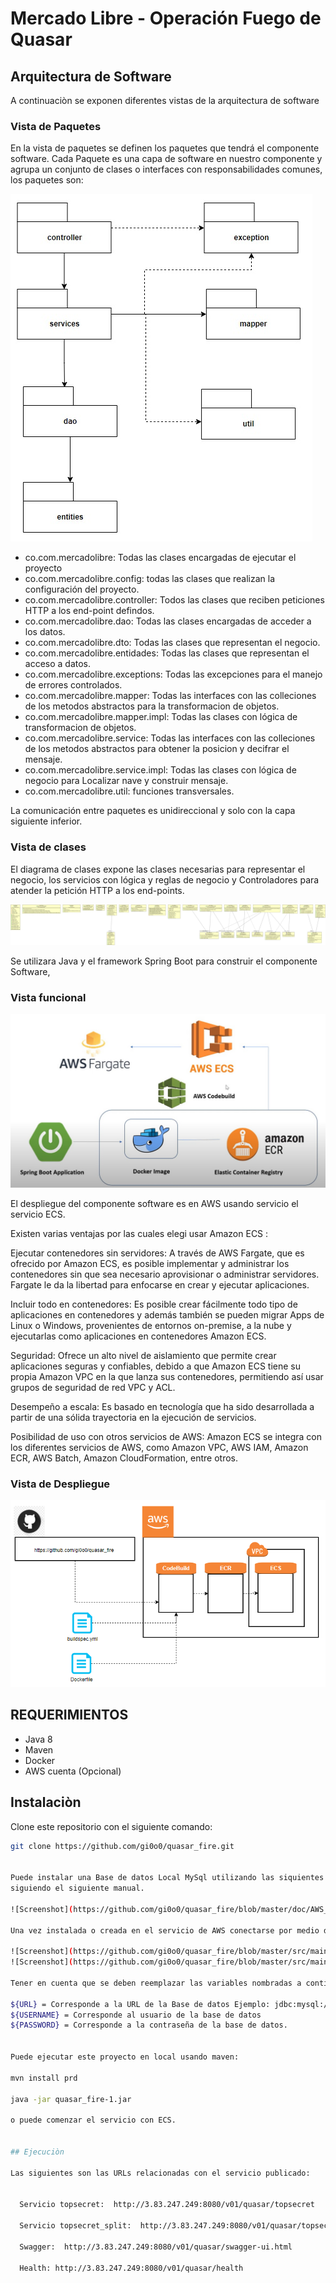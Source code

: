# Mercado Libre - Operación Fuego de Quasar

## Arquitectura de Software

A continuaciòn se exponen diferentes vistas de la arquitectura de software

### Vista de Paquetes

En la vista de paquetes se definen los paquetes que tendrá el componente software. Cada Paquete es una capa de software en nuestro componente y agrupa un conjunto de clases o interfaces con responsabilidades comunes, los paquetes son:

![Screenshot](https://github.com/gi0o0/quasar_fire/blob/master/doc/architecture-PackageView.png?raw=true)

* co.com.mercadolibre: Todas las clases encargadas de ejecutar el proyecto
* co.com.mercadolibre.config: todas las clases que realizan la configuración del proyecto.
* co.com.mercadolibre.controller: Todos las clases que reciben peticiones HTTP a los end-point defindos.
* co.com.mercadolibre.dao: Todas las clases encargadas de acceder a los datos.
* co.com.mercadolibre.dto: Todas las clases que representan el negocio.
* co.com.mercadolibre.entidades: Todas las clases que representan el acceso a datos.
* co.com.mercadolibre.exceptions: Todas las excepciones para el manejo de errores controlados.
* co.com.mercadolibre.mapper: Todas las interfaces con las colleciones de los metodos abstractos para la transformacion de objetos.
* co.com.mercadolibre.mapper.impl: Todas las clases con lógica de transformacion de objetos.
* co.com.mercadolibre.service: Todas las interfaces con las colleciones de los metodos abstractos para obtener la posicion y decifrar el mensaje.
* co.com.mercadolibre.service.impl: Todas las clases con lógica de negocio para Localizar nave y construir mensaje.
* co.com.mercadolibre.util: funciones transversales.

La comunicación entre paquetes es unidireccional y solo con la capa siguiente inferior.

### Vista de clases

El diagrama de clases expone las clases necesarias para representar el negocio, los servicios con lógica y reglas de negocio y Controladores para atender la petición HTTP a los end-points.

![Screenshot](https://github.com/gi0o0/quasar_fire/blob/master/doc/architecture-ClassView.png?raw=true)


Se utilizara Java y el framework Spring Boot para construir el componente Software,

### Vista funcional

![Screenshot](https://github.com/gi0o0/quasar_fire/blob/master/doc/architecture-FunctionView.png?raw=true)

El despliegue del componente software es en AWS usando servicio el servicio ECS.

Existen varias ventajas por las cuales elegi usar Amazon ECS :

Ejecutar contenedores sin servidores: A través de AWS Fargate, que es ofrecido por Amazon ECS, es posible implementar y administrar los contenedores sin que sea necesario aprovisionar o administrar servidores. Fargate le da la libertad para enfocarse en crear y ejecutar aplicaciones.

Incluir todo en contenedores:  Es posible crear fácilmente todo tipo de aplicaciones en contenedores y además también se pueden migrar Apps de Linux o Windows, provenientes de entornos on-premise, a la nube y ejecutarlas como aplicaciones en contenedores Amazon ECS.

Seguridad: Ofrece un alto nivel de aislamiento que permite crear aplicaciones seguras y confiables,  debido a que Amazon ECS tiene su propia Amazon VPC en la que lanza sus contenedores, permitiendo así usar grupos de seguridad de red VPC y ACL.

Desempeño a escala: Es basado en tecnología que ha sido desarrollada a partir de una sólida trayectoria en la ejecución de servicios.

Posibilidad de uso con otros servicios de AWS: Amazon ECS se integra con los diferentes servicios de AWS, como Amazon VPC, AWS IAM, Amazon ECR, AWS Batch, Amazon CloudFormation, entre otros.


### Vista de Despliegue

![Screenshot](https://github.com/gi0o0/quasar_fire/blob/master/doc/architecture-DeployView.png?raw=true)


## REQUERIMIENTOS
- Java 8
- Maven
- Docker
- AWS cuenta (Opcional)

## Instalaciòn

Clone este repositorio con el siguiente comando:

```bash
git clone https://github.com/gi0o0/quasar_fire.git


Puede instalar una Base de datos Local MySql utilizando las siquientes instrucciones. https://dev.mysql.com/doc/refman/8.0/en/linux-installation-yum-repo.html o puede crearla en AWS con el servicio RDS
siguiendo el siguiente manual. 

![Screenshot](https://github.com/gi0o0/quasar_fire/blob/master/doc/AWS_RDS.docx?raw=true)

Una vez instalada o creada en el servicio de AWS conectarse por medio de un cliente de su preferencia y ejecutar los script.

![Screenshot](https://github.com/gi0o0/quasar_fire/blob/master/src/main/resources/sql-scripts/schema.sql?raw=true)
![Screenshot](https://github.com/gi0o0/quasar_fire/blob/master/src/main/resources/sql-scripts/data.sql?raw=true)

Tener en cuenta que se deben reemplazar las variables nombradas a continuacion se deben sustituir en el archivo https://github.com/gi0o0/quasar_fire/blob/master/src/main/resources/application.properties: 

${URL} = Corresponde a la URL de la Base de datos Ejemplo: jdbc:mysql://serviciosnubeqas.c5eqgve9novs.us-east-1.rds.amazonaws.com:3306/AccesoDB?zeroDateTimeBehavior=convertToNull&serverTimezone=America/Bogota&useSSL=false
${USERNAME} = Corresponde al usuario de la base de datos
${PASSWORD} = Corresponde a la contraseña de la base de datos.


Puede ejecutar este proyecto en local usando maven:

mvn install prd

java -jar quasar_fire-1.jar

o puede comenzar el servicio con ECS.


## Ejecuciòn 

Las siguientes son las URLs relacionadas con el servicio publicado:


  Servicio topsecret:  http://3.83.247.249:8080/v01/quasar/topsecret
  
  Servicio topsecret_split:  http://3.83.247.249:8080/v01/quasar/topsecret_split

  Swagger:  http://3.83.247.249:8080/v01/quasar/swagger-ui.html
  
  Health: http://3.83.247.249:8080/v01/quasar/health
 
